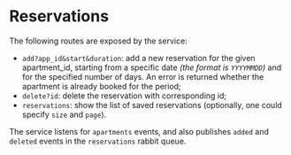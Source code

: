 # Reservations

The following routes are exposed by the service:

- `add?app_id&start&duration`: add a new reservation for the given apartment_id, starting from a specific date *(the format is `YYYYMMDD`)* and for the specified number of days. An error is returned whether the apartment is already booked for the period;
- `delete?id`: delete the reservation with corresponding id;
- `reservations`: show the list of saved reservations (optionally, one could specify `size` and `page`).

The service listens for `apartments` events, and also publishes `added` and `deleted` events in the `reservations` rabbit queue.